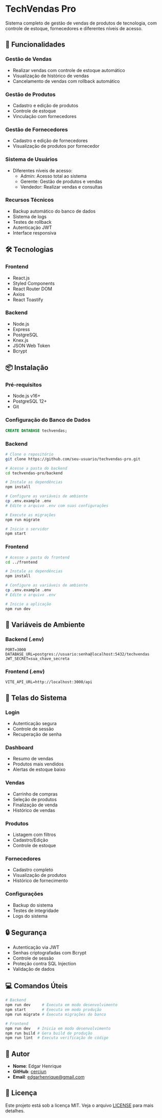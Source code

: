 # TechVendas Pro

Sistema completo de gestão de vendas de produtos de tecnologia, com controle de estoque, fornecedores e diferentes níveis de acesso.

## 🚀 Funcionalidades

### Gestão de Vendas
- Realizar vendas com controle de estoque automático
- Visualização de histórico de vendas
- Cancelamento de vendas com rollback automático

### Gestão de Produtos
- Cadastro e edição de produtos
- Controle de estoque
- Vinculação com fornecedores

### Gestão de Fornecedores
- Cadastro e edição de fornecedores
- Visualização de produtos por fornecedor

### Sistema de Usuários
- Diferentes níveis de acesso:
  - Admin: Acesso total ao sistema
  - Gerente: Gestão de produtos e vendas
  - Vendedor: Realizar vendas e consultas

### Recursos Técnicos
- Backup automático do banco de dados
- Sistema de logs
- Testes de rollback
- Autenticação JWT
- Interface responsiva

## 🛠️ Tecnologias

### Frontend
- React.js
- Styled Components
- React Router DOM
- Axios
- React Toastify

### Backend
- Node.js
- Express
- PostgreSQL
- Knex.js
- JSON Web Token
- Bcrypt

## 📦 Instalação

### Pré-requisitos
- Node.js v16+
- PostgreSQL 12+
- Git

### Configuração do Banco de Dados
```sql
CREATE DATABASE techvendas;
```

### Backend
```bash
# Clone o repositório
git clone https://github.com/seu-usuario/techvendas-pro.git

# Acesse a pasta do backend
cd techvendas-pro/backend

# Instale as dependências
npm install

# Configure as variáveis de ambiente
cp .env.example .env
# Edite o arquivo .env com suas configurações

# Execute as migrações
npm run migrate

# Inicie o servidor
npm start
```

### Frontend
```bash
# Acesse a pasta do frontend
cd ../frontend

# Instale as dependências
npm install

# Configure as variáveis de ambiente
cp .env.example .env
# Edite o arquivo .env

# Inicie a aplicação
npm run dev
```

## 🔑 Variáveis de Ambiente

### Backend (.env)
```env
PORT=3000
DATABASE_URL=postgres://usuario:senha@localhost:5432/techvendas
JWT_SECRET=sua_chave_secreta
```

### Frontend (.env)
```env
VITE_API_URL=http://localhost:3000/api
```

## 📱 Telas do Sistema

### Login
- Autenticação segura
- Controle de sessão
- Recuperação de senha

### Dashboard
- Resumo de vendas
- Produtos mais vendidos
- Alertas de estoque baixo

### Vendas
- Carrinho de compras
- Seleção de produtos
- Finalização de venda
- Histórico de vendas

### Produtos
- Listagem com filtros
- Cadastro/Edição
- Controle de estoque

### Fornecedores
- Cadastro completo
- Visualização de produtos
- Histórico de fornecimento

### Configurações
- Backup do sistema
- Testes de integridade
- Logs do sistema

## 🔒 Segurança

- Autenticação via JWT
- Senhas criptografadas com Bcrypt
- Controle de sessão
- Proteção contra SQL Injection
- Validação de dados

## 💻 Comandos Úteis

```bash
# Backend
npm run dev     # Executa em modo desenvolvimento
npm start       # Executa em modo produção
npm run migrate # Executa migrações do banco

# Frontend
npm run dev   # Inicia em modo desenvolvimento
npm run build # Gera build de produção
npm run lint  # Executa verificação de código
```

## 👥 Autor

- **Nome**: Edgar Henrique
- **GitHub**: [cerciun](https://github.com/cerciun)
- **Email**: edgarhenrique@gmail.com

## 📄 Licença

Este projeto está sob a licença MIT. Veja o arquivo [LICENSE](LICENSE) para mais detalhes.
